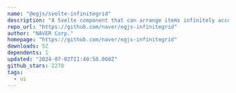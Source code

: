 ```yaml
---
name: "@egjs/svelte-infinitegrid"
description: "A Svelte component that can arrange items infinitely according to the type of grids"
repo_url: "https://github.com/naver/egjs-infinitegrid"
author: "NAVER Corp."
homepage: "https://github.com/naver/egjs-infinitegrid"
downloads: 52
dependents: 1
updated: "2024-07-02T11:40:50.068Z"
github_stars: 2270
tags: 
  - ui
---
```

